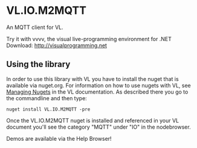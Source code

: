 # VL.IO.M2MQTT
An MQTT client for VL.

Try it with vvvv, the visual live-programming environment for .NET  
Download: http://visualprogramming.net

## Using the library
In order to use this library with VL you have to install the nuget that is available via nuget.org. For information on how to use nugets with VL, see [Managing Nugets](https://thegraybook.vvvv.org/reference/hde/managing-nugets.html) in the VL documentation. As described there you go to the commandline and then type:

    nuget install VL.IO.M2MQTT -pre

Once the VL.IO.M2MQTT nuget is installed and referenced in your VL document you'll see the category "MQTT" under "IO" in the nodebrowser. 

Demos are available via the Help Browser!

